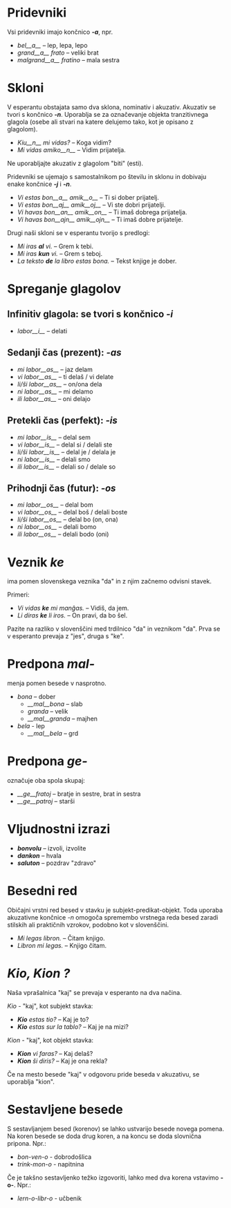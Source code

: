 # Pridevniki

Vsi pridevniki imajo končnico *__-a__*, npr.

- *bel__a__* – lep, lepa, lepo
- *grand__a__ frato* – veliki brat
- *malgrand__a__ fratino* – mala sestra

# Skloni

V esperantu obstajata samo dva sklona, nominativ i akuzativ. Akuzativ se tvori s končnico *__-n__*. Uporablja se za označevanje objekta tranzitivnega glagola (osebe ali stvari na katere delujemo tako, kot je opisano z glagolom).

- *Kiu__n__ mi vidas?* – Koga vidim?
- *Mi vidas amiko__n__* – Vidim prijatelja.

Ne uporabljajte akuzativ z glagolom "biti" (esti).

Pridevniki se ujemajo s samostalnikom po številu in sklonu in dobivaju enake končnice *__-j__* i *__-n__*.

- *Vi estas bon__a__ amik__o__* – Ti si dober prijatelj.
- *Vi estas bon__aj__ amik__oj__* – Vi ste dobri prijatelji.
- *Vi havas bon__an__ amik__on__* – Ti imaš dobrega prijatelja.
- *Vi havas bon__ajn__ amik__ojn__* – Ti imaš dobre prijatelje.

Drugi naši skloni se v esperantu tvorijo s predlogi:

- *Mi iras __al__ vi.* – Grem k tebi.
- *Mi iras __kun__ vi.* – Grem s teboj.
- *La teksto __de__ la libro estas bona.* – Tekst knjige je dober.

# Spreganje glagolov 

## Infinitiv glagola: se tvori s končnico *-i*
  
- *labor__i__*          – delati

## Sedanji čas (prezent): *-as*

- *mi labor__as__*      – jaz delam
- *vi labor__as__*      – ti delaš / vi delate
- *li/ŝi labor__as__*   – on/ona dela
- *ni labor__as__*      – mi delamo
- *ili labor__as__*     – oni delajo

## Pretekli čas (perfekt): *-is*

- *mi labor__is__*      – delal sem
- *vi labor__is__*      – delal si / delali ste
- *li/ŝi labor__is__*   – delal je / delala je
- *ni labor__is__*      – delali smo
- *ili labor__is__*     – delali so / delale so

## Prihodnji čas (futur): *-os*

- *mi labor__os__*      – delal bom
- *vi labor__os__*      – delal boš / delali boste
- *li/ŝi labor__os__*   – delal bo (on, ona)
- *ni labor__os__*      – delali bomo
- *ili labor__os__*     – delali bodo (oni)

# Veznik *ke*

ima pomen slovenskega veznika "da" in z njim začnemo odvisni stavek.

Primeri:

- *Vi vidas __ke__ mi manĝas.* – Vidiš, da jem.
- *Li diras __ke__ li iros.* – On pravi, da bo šel.

Pazite na razliko v slovenščini med trdilnico "da" in veznikom "da". Prva se v esperanto prevaja z "jes", druga s "ke".

# Predpona *mal-*

menja pomen besede v nasprotno.

- *bona* – dober
  - *__mal__bona* – slab
  - *granda* – velik
  - *__mal__granda* – majhen
- *bela* - lep
  - *__mal__bela* – grd

# Predpona *ge-*

označuje oba spola skupaj:

- *__ge__fratoj* – bratje in sestre, brat in sestra
- *__ge__patroj* – starši

# Vljudnostni izrazi

- *__bonvolu__* – izvoli, izvolite
- *__dankon__* – hvala
- *__saluton__* – pozdrav "zdravo"

# Besedni red

Običajni vrstni red besed v stavku je subjekt-predikat-objekt. Toda uporaba akuzativne končnice *-n* omogoča spremembo vrstnega reda besed zaradi stilskih ali praktičnih vzrokov, podobno kot v slovenščini.

- *Mi legas libron.* – Čitam knjigo.
- *Libron mi legas.* – Knjigo čitam.

# *Kio, Kion ?*

Naša vprašalnica "kaj" se prevaja v esperanto na dva načina.

*Kio* - "kaj", kot subjekt stavka:

- *__Kio__ estas tio?* – Kaj je to?
- *__Kio__ estas sur la tablo?* – Kaj je na mizi?

*Kion* - "kaj", kot objekt stavka:

- *__Kion__ vi faras?* – Kaj delaš?
- *__Kion__ ŝi diris?* – Kaj je ona rekla?

Če na mesto besede "kaj" v odgovoru pride beseda v akuzativu, se uporablja "kion".

# Sestavljene besede

S sestavljanjem besed (korenov) se lahko ustvarijo besede novega pomena. 
Na koren besede se doda drug koren, a na koncu se doda slovnična pripona. Npr.:

- *bon-ven-o* - dobrodošlica
- *trink-mon-o* - napitnina

Če je takšno sestavljenko težko izgovoriti, lahko med dva korena vstavimo __-o-__. Npr.:

- *lern-o-libr-o* - učbenik

